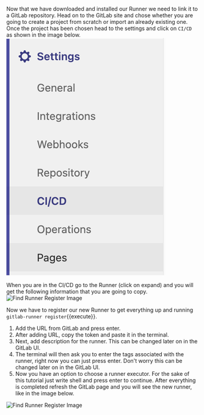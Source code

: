 Now that we have downloaded and installed our Runner we need to link it to a GitLab repository. 
Head on to the GitLab site and chose whether you are going to create a project from scratch or import an already existing one.   
Once the project has been chosen head to the settings and click on `CI/CD` as shown in the image below. 
![Find Settings Image](assets/register_runner_1.png)

When you are in the CI/CD go to the Runner (click on expand) and you will get the following information that you are going to copy.
![Find Runner Register Image](register_runner_2.png)




Now we have to register our new Runner to get everything up and running `gitlab-runner register`{{execute}}.
1. Add the URL from GitLab and press enter.
2. After adding URL, copy the token and paste it in the terminal. 
2. Next, add description for the runner. This can be changed later on in the GitLab UI.
3. The terminal will then ask you to enter the tags associated with the runner, right now 
you can just press enter. Don't worry this can be changed later on in the GitLab UI.
4. Now you have an option to choose a runner executor. For the sake of this tutorial just write shell and press enter to continue.
After everything is completed refresh the GitLab page and you will see the new runner, like in the image below.
   
![Find Runner Register Image](./GitLab-CI-CD-server-implementation/assets/runner_running.png)
   
